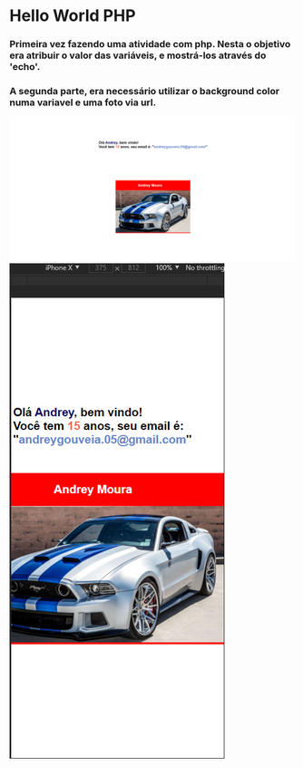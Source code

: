 # Hello World PHP

### Primeira vez fazendo uma atividade com php. Nesta o objetivo era atribuir o valor das variáveis, e mostrá-los através do 'echo'.
### A segunda parte, era necessário utilizar o background color numa variavel e uma foto via url.

![](img/img1.png)
![](img/img2.png)